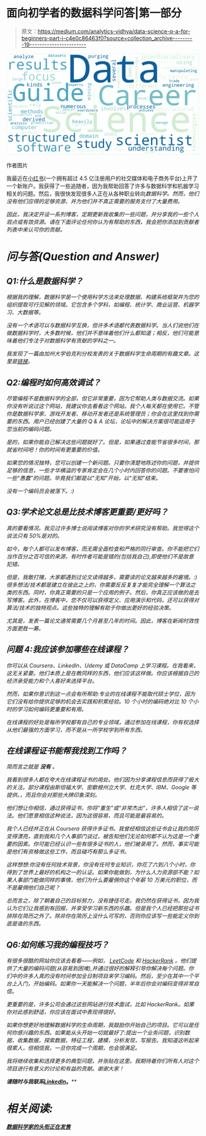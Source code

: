 # 面向初学者的数据科学问答|第一部分

> 原文：<https://medium.com/analytics-vidhya/data-science-q-a-for-beginners-part-i-c4e0c86463f0?source=collection_archive---------19----------------------->

![](img/03ebab4c327a3d1e846b7fb1de523935.png)

作者图片

我最近在[小红书](https://www.xiaohongshu.com/user/profile/60143fcf0000000001005d80?xhsshare=CopyLink&appuid=60143fcf0000000001005d80&apptime=1621039531)(一个拥有超过 4.5 亿注册用户的社交媒体和电子商务平台)上开了一个新账户。我获得了一些追随者，因为我帮助回答了许多与数据科学和机器学习相关的问题。然后，我很快发现很多人正在从各种职业转向*数据科学。然而，他们没有他们应得的足够资源，并为他们并不真正需要的服务支付了大量费用。*

*因此，我决定开设一系列博客，定期更新我收集的一些问题，并分享我的一些个人观点或有效资源。请在下面评论任何你认为有帮助的东西，我会把你添加到贡献者列表中来认可你的贡献。*

# *问与答(Question and Answer)*

## *Q1:什么是数据科学？*

*根据我的理解，数据科学是一个使用科学方法来处理数据、构建系统框架并为您的组织提取可行见解的领域。它包含多个学科，如编程、统计学、商业运营、机器学习、大数据等。*

*没有一个术语可以与数据科学互换，但许多术语都代表数据科学。当人们说他们在做数据科学时，大多数时候，他们并不意味着他们什么都知道；相反，他们可能意味着他们专注于对数据科学有贡献的学科之一。*

*我发现了一篇由加州大学伯克利分校发表的关于数据科学生命周期的有趣文章。这里是[链接](https://ischoolonline.berkeley.edu/data-science/what-is-data-science/)。*

## *Q2:编程时如何高效调试？*

*尽管编程不是数据科学的全部，但它非常重要，因为它帮助人类与数据交流。如果你没有听说过这个网站，我建议你去看看这个网站。我个人每天都在使用它。不管你是数据科学家、游戏开发者、移动开发者还是系统管理员；你会在这里找到你需要的东西。用户已经创建了大量的 Q & A 论坛，论坛中的解决方案很可能适用于您当前的编码问题。*

*是的，如果你能自己解决这些问题就好了。但是，如果通过查能节省很多时间，那就省时间吧！你的时间有更重要的价值。*

*如果您的情况独特，您可以创建一个新问题。只要你清楚地陈述你的问题，并提供足够的信息，一些才华横溢的专家肯定会在几个小时内回答你的问题。不要害怕问一些“愚蠢”的问题。毕竟我们都是以“无知”开始，以“无知”结束。*

*没有一个编码员会被落下。:)*

## *Q3:学术论文总是比技术博客更重要/更好吗？*

*真的要看情况。我见过许多博士说阅读博客对你的学术研究没有帮助。我觉得这个说法只有 50%是对的。*

*如今，每个人都可以发布博客，而无需全面检查和严格的同行审查。你不能把它们当作百分之百可信的来源，有时作者可能是错的(包括我自己),即使他们不是故意犯错。*

*但是，我敢打赌，大家都遇到过论文读得越多，需要读的论文越来越多的窘境。:)很多想法/技术都是建立在彼此之上的，你需要反反复复才能完全理解一个算法之类的东西。同时，你真正需要的只是一个应用的例子。然后，你真正应该做的是去写博客。此外，在博客中，您不仅可以获得定义、应用演示和代码，还可以获得对算法/技术的独特观点。这些独特的理解有助于你做出更好的经验决策。*

*尤其是，发表一篇论文通常需要几个月甚至几年的时间。因此，博客在新闻时效性方面更胜一筹。*

## *问题 4:我应该参加哪些在线课程？*

*你可以从 Coursera、LinkedIn、Udemy 或 DataCamp 上学习课程。在我看来，这无关紧要。他们本质上是在教同样的东西，他们应该这样做。你应该根据自己的经济承受能力和个人喜好来选择平台。*

*然而，如果你意识到这一点会有所帮助:专业的在线课程不能取代硕士学位，因为它们没有给你提供足够的机会去实践和积累经验。10 个小时的编码绝对比 10 个小时的学习如何编码更重要和有用。*

*在线课程的好处是每所学校都有自己的专业领域，通过参加在线课程，你有权选择从他们最强的方面学习，而不是从一所学校学到所有东西。*

## *在线课程证书能帮我找到工作吗？*

*简而言之就是 ***没有*** 。*

*我看到很多人都在夸大在线课程证书的用处。他们因为分享课程信息而获得了极大的关注。部分课程由斯坦福大学、密歇根州立大学、杜克大学、IBM、Google 等提供。，而且你会对那些大牌印象深刻。*

*他们想让你相信，通过获得证书，你将“重生”或“非常杰出”，许多人相信了这一说法。他们愿意相信这种说法，因为这很容易，而且可能是最容易的。*

*我个人已经并正在从 Coursera 获得许多证书。我曾经相信这些证书会让我的简历变得漂亮，直到我和几个人事部门谈过，被告知他们无论如何都不认为这是一个重要的因素。你可能已经认识一些有很多证书的人，他们被录用了。然而，事实可能是他们有资格做这些工作，而且碰巧有那么多证书。*

*这样想想:你没有任何技术背景，你没有任何专业知识，你花了六到八个小时，你得到了世界上最好的机构之一的认证。如果你能做到，为什么人力资源部不能？如果人事部门能做同样的事情，他们为什么要雇佣你这个年薪 10 万美元的职位，而不是雇佣他们自己呢？*

*总而言之，除了朝着自己的目标努力，没有捷径可走。我仍然在获得证书，因为我认为它们让我感到有回报，并享受学习新东西的乐趣。但是我个人已经把那些证书排除在简历之外了。除非你在简历上没什么可写的，否则你应该写一些能定义你到底是谁的东西。*

## *Q6:如何练习我的编程技巧？*

*有很多很酷的网站你应该去看看——例如， [LeetCode](https://leetcode.com/) 和 [HackerRank](https://www.hackerrank.com/) 。他们提供了大量的编码问题(从容易到困难),并通过很好的解释引导你解决每个问题。你们中的许多人真的没有时间参加全日制项目来学习编码。然后，至少在其中一个平台上入门，开始编码。如果你一天能解决一个问题，半年后你会对编码变得非常自信。*

*更重要的是，许多公司会通过这些网站进行技术面试，比如 HackerRank。如果你对此感到舒适，你应该在面试中表现得很好。*

*如果你想更好地理解数据科学的生命周期，我鼓励你开始自己的项目。它可以是任何你感兴趣的东西。如果能从头开始一切就最好了:提出一个业务问题，识别数据，收集数据，探索数据，特征工程，建模，分析发现，写报告。我知道这听起来很累人，但相信我，一旦你完成一个周期，也会很满足。*

*我将继续收集和选择更多的典型问题，并张贴在这里。我期待着你们所有人对这个项目进行有意义的讨论和有益的贡献。谢谢大家！*

****请随时与我联系***[***LinkedIn***](https://www.linkedin.com/in/jinhangjiang/)***。****

# ***相关阅读:***

*[***数据科学家的头衔正在发售***](https://towardsdatascience.com/the-value-of-the-title-of-data-scientist-devalued-1ddf3dc4459b)*